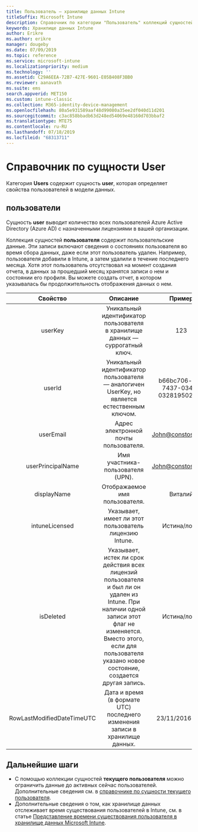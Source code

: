 ```yaml
---
title: Пользователь — хранилище данных Intune
titleSuffix: Microsoft Intune
description: Справочник по категории "Пользователь" коллекций сущностей в API хранилища данных Intune.
keywords: Хранилище данных Intune
author: Erikre
ms.author: erikre
manager: dougeby
ms.date: 07/09/2019
ms.topic: reference
ms.service: microsoft-intune
ms.localizationpriority: medium
ms.technology: ''
ms.assetid: C29A6EEA-72B7-427E-9601-E05B408F3BB0
ms.reviewer: aanavath
ms.suite: ems
search.appverid: MET150
ms.custom: intune-classic
ms.collection: M365-identity-device-management
ms.openlocfilehash: 80a5e931589aaf48d99080a35ee2df040d11d201
ms.sourcegitcommit: c3ac858bbadb63d248ed54069e48160d703bbaf2
ms.translationtype: MTE75
ms.contentlocale: ru-RU
ms.lasthandoff: 07/18/2019
ms.locfileid: "68313711"
---
```

# <a name="reference-for-user-entity"></a>Справочник по сущности User

Категория **Users** содержит сущность **user**, которая определяет свойства пользователей в модели данных.

## <a name="users"></a>пользователи

Сущность **user** выводит количество всех пользователей Azure Active Directory (Azure AD) с назначенными лицензиями в вашей организации.

Коллекция сущностей **пользователя** содержит пользовательские данные. Эти записи включают сведения о состояниях пользователя во время сбора данных, даже если этот пользователь удален. Например, пользователя добавили в Intune, а затем удалили в течение последнего месяца. Хотя этот пользователь отсутствовал на момент создания отчета, в данных за прошедший месяц хранятся записи о нем и состоянии его профиля. Вы можете создать отчет, в котором указывалась бы продолжительность отображения данных о нем.

|          Свойство          |                                                                                                           Описание                                                                                                          |                Пример               |
|:--------------------------:|:------------------------------------------------------------------------------------------------------------------------------------------------------------------------------------------------------------------------------:|:------------------------------------:|
| userKey                    | Уникальный идентификатор пользователя в хранилище данных — суррогатный ключ.                                                                                                                                                         | 123                                  |
| userId                     | Уникальный идентификатор пользователя — аналогичен UserKey, но является естественным ключом.                                                                                                                                                    | b66bc706-ffff-7437-0340-032819502773 |
| userEmail                  | Адрес электронной почты пользователя.                                                                                                                                                                                                     | John@constoso.com                    |
| userPrincipalName                        | Имя участника-пользователя (UPN).                                                                                                                                                                                               | John@constoso.com                    |
| displayName                | Отображаемое имя пользователя.                                                                                                                                                                                                      | Виталий                                 |
| intuneLicensed             | Указывает, имеет ли этот пользователь лицензию Intune.                                                                                                                                                                              | Истина/ложь                           |
| isDeleted                  | Указывает, истек ли срок действия всех лицензий пользователя и был ли он удален из Intune. При наличии одной записи этот флаг не изменяется. Вместо этого, если для пользователя указано новое состояние, создается другая запись. | Истина/ложь                           |
| RowLastModifiedDateTimeUTC | Дата и время (в формате UTC) последнего изменения записи в хранилище данных.                                                                                                                                                 | 23/11/2016 0:00                      |


## <a name="next-steps"></a>Дальнейшие шаги
- С помощью коллекции сущностей **текущего пользователя** можно ограничить данные до активных сейчас пользователей. Дополнительные сведения см. в [справочнике по сущности текущего пользователя](reports-ref-current-user.md).
- Дополнительные сведения о том, как хранилище данных отслеживает время существования пользователей в Intune, см. в статье [Представление времени существования пользователя в хранилище данных Microsoft Intune](reports-ref-user-timeline.md).
